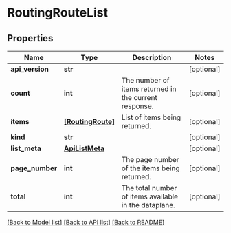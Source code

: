 # RoutingRouteList

## Properties
Name | Type | Description | Notes
------------ | ------------- | ------------- | -------------
**api_version** | **str** |  | [optional] 
**count** | **int** | The number of items returned in the current response. | [optional] 
**items** | [**[RoutingRoute]**](RoutingRoute.md) | List of items being returned. | [optional] 
**kind** | **str** |  | [optional] 
**list_meta** | [**ApiListMeta**](ApiListMeta.md) |  | [optional] 
**page_number** | **int** | The page number of the items being returned. | [optional] 
**total** | **int** | The total number of items available in the dataplane. | [optional] 

[[Back to Model list]](../README.md#documentation-for-models) [[Back to API list]](../README.md#documentation-for-api-endpoints) [[Back to README]](../README.md)



